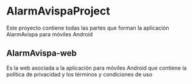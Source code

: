 # AlarmAvispaProject
 Este proyecto contiene todas las partes que forman la aplicación AlarmAvispa para móviles Android
 
 ## AlarmAvispa-web
 Es la web asociada a la aplicación para móviles Android que contiene la política de privacidad y los términos y condiciones de uso
